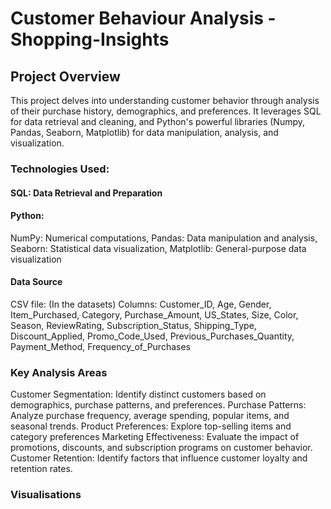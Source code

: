 # Customer Behaviour Analysis - Shopping-Insights

## Project Overview
This project delves into understanding customer behavior through analysis of their purchase history, demographics, and preferences. It leverages SQL for data retrieval and cleaning, and Python's powerful libraries (Numpy, Pandas, Seaborn, Matplotlib) for data manipulation, analysis, and visualization.

### Technologies Used:
#### SQL: Data Retrieval and Preparation
#### Python:
NumPy: Numerical computations, 
Pandas: Data manipulation and analysis, 
Seaborn: Statistical data visualization, 
Matplotlib: General-purpose data visualization

#### Data Source
CSV file: (In the datasets)
Columns:
Customer_ID, Age, Gender, Item_Purchased, Category, Purchase_Amount, US_States, Size, Color, Season, ReviewRating, Subscription_Status, Shipping_Type, Discount_Applied, Promo_Code_Used, Previous_Purchases_Quantity, Payment_Method, Frequency_of_Purchases

### Key Analysis Areas
Customer Segmentation: Identify distinct customers based on demographics, purchase patterns, and preferences.
Purchase Patterns: Analyze purchase frequency, average spending, popular items, and seasonal trends.
Product Preferences: Explore top-selling items and category preferences
Marketing Effectiveness: Evaluate the impact of promotions, discounts, and subscription programs on customer behavior.
Customer Retention: Identify factors that influence customer loyalty and retention rates.

### Visualisations
